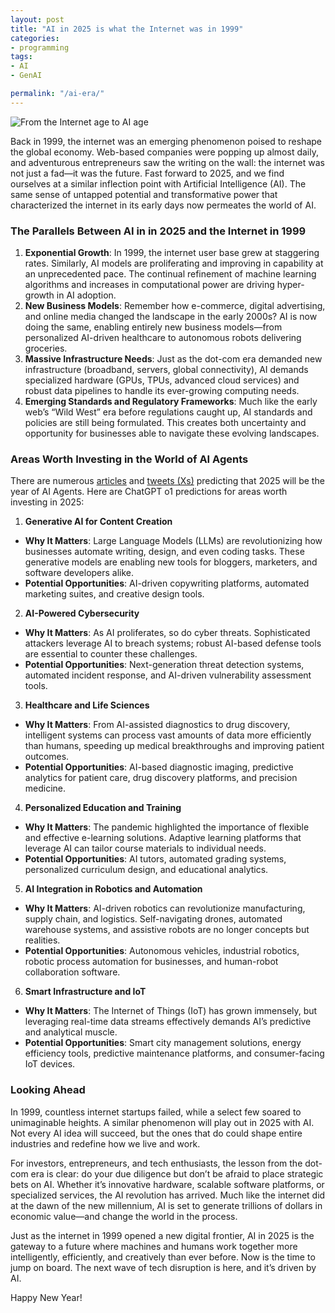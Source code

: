 ```yaml
---
layout: post
title: "AI in 2025 is what the Internet was in 1999"
categories:
- programming
tags:
- AI
- GenAI

permalink: "/ai-era/"
---
```


<img src="{{ site.baseurl }}/assets/2025/the-internet-age.png" alt="From the Internet age to AI age" title="From the Internet age to AI age" />

Back in 1999, the internet was an emerging phenomenon poised to reshape the global economy. Web-based companies were popping up almost daily, and adventurous entrepreneurs saw the writing on the wall: the internet was not just a fad—it was the future. Fast forward to 2025, and we find ourselves at a similar inflection point with Artificial Intelligence (AI). The same sense of untapped potential and transformative power that characterized the internet in its early days now permeates the world of AI.

<h3>The Parallels Between AI in in 2025 and the Internet in 1999</h3>

1.	<b>Exponential Growth</b>: In 1999, the internet user base grew at staggering rates. Similarly, AI models are proliferating and improving in capability at an unprecedented pace. The continual refinement of machine learning algorithms and increases in computational power are driving hyper-growth in AI adoption.
2.	<b>New Business Models</b>: Remember how e-commerce, digital advertising, and online media changed the landscape in the early 2000s? AI is now doing the same, enabling entirely new business models—from personalized AI-driven healthcare to autonomous robots delivering groceries.
3.	<b>Massive Infrastructure Needs</b>: Just as the dot-com era demanded new infrastructure (broadband, servers, global connectivity), AI demands specialized hardware (GPUs, TPUs, advanced cloud services) and robust data pipelines to handle its ever-growing computing needs.
4.	<b>Emerging Standards and Regulatory Frameworks</b>: Much like the early web’s “Wild West” era before regulations caught up, AI standards and policies are still being formulated. This creates both uncertainty and opportunity for businesses able to navigate these evolving landscapes.

<h3>Areas Worth Investing in the World of AI Agents</h3>

There are numerous [articles](https://singularityhub.com/2024/12/27/is-2025-the-year-ai-agents-take-over-industry-bets-billions-on-ais-killer-app/) and [tweets (Xs)](https://x.com/bindureddy/status/1874568118439461254) predicting that 2025 will be the year of AI Agents. Here are ChatGPT o1 predictions for areas worth investing in 2025:

1.	<b>Generative AI for Content Creation</b>
- <b>Why It Matters</b>: Large Language Models (LLMs) are revolutionizing how businesses automate writing, design, and even coding tasks. These generative models are enabling new tools for bloggers, marketers, and software developers alike.
- <b>Potential Opportunities</b>: AI-driven copywriting platforms, automated marketing suites, and creative design tools.
2.	<b>AI-Powered Cybersecurity</b>
- <b>Why It Matters</b>: As AI proliferates, so do cyber threats. Sophisticated attackers leverage AI to breach systems; robust AI-based defense tools are essential to counter these challenges.
- <b>Potential Opportunities</b>: Next-generation threat detection systems, automated incident response, and AI-driven vulnerability assessment tools.
3.	<b>Healthcare and Life Sciences</b>
- <b>Why It Matters</b>: From AI-assisted diagnostics to drug discovery, intelligent systems can process vast amounts of data more efficiently than humans, speeding up medical breakthroughs and improving patient outcomes.
- <b>Potential Opportunities</b>: AI-based diagnostic imaging, predictive analytics for patient care, drug discovery platforms, and precision medicine.
4.	<b>Personalized Education and Training</b>
- <b>Why It Matters</b>: The pandemic highlighted the importance of flexible and effective e-learning solutions. Adaptive learning platforms that leverage AI can tailor course materials to individual needs.
- <b>Potential Opportunities</b>: AI tutors, automated grading systems, personalized curriculum design, and educational analytics.
5.	<b>AI Integration in Robotics and Automation</b>
- <b>Why It Matters</b>: AI-driven robotics can revolutionize manufacturing, supply chain, and logistics. Self-navigating drones, automated warehouse systems, and assistive robots are no longer concepts but realities.
- <b>Potential Opportunities</b>: Autonomous vehicles, industrial robotics, robotic process automation for businesses, and human-robot collaboration software.
6.	<b>Smart Infrastructure and IoT</b>
- <b>Why It Matters</b>: The Internet of Things (IoT) has grown immensely, but leveraging real-time data streams effectively demands AI’s predictive and analytical muscle.
- <b>Potential Opportunities</b>: Smart city management solutions, energy efficiency tools, predictive maintenance platforms, and consumer-facing IoT devices.

<h3>Looking Ahead</h3>

In 1999, countless internet startups failed, while a select few soared to unimaginable heights. A similar phenomenon will play out in 2025 with AI. Not every AI idea will succeed, but the ones that do could shape entire industries and redefine how we live and work.

For investors, entrepreneurs, and tech enthusiasts, the lesson from the dot-com era is clear: do your due diligence but don’t be afraid to place strategic bets on AI. Whether it’s innovative hardware, scalable software platforms, or specialized services, the AI revolution has arrived. Much like the internet did at the dawn of the new millennium, AI is set to generate trillions of dollars in economic value—and change the world in the process.

Just as the internet in 1999 opened a new digital frontier, AI in 2025 is the gateway to a future where machines and humans work together more intelligently, efficiently, and creatively than ever before. Now is the time to jump on board. The next wave of tech disruption is here, and it’s driven by AI.

Happy New Year!